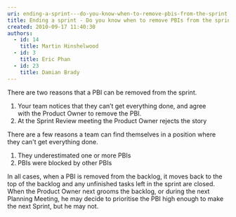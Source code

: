 ```yaml
---
uri: ending-a-sprint---do-you-know-when-to-remove-pbis-from-the-sprint
title: Ending a sprint - Do you know when to remove PBIs from the sprint?
created: 2010-09-17 11:40:30
authors:
  - id: 14
    title: Martin Hinshelwood
  - id: 3
    title: Eric Phan
  - id: 23
    title: Damian Brady
---
```





<span class='intro'> <p>There are two reasons that a PBI&#160;can be removed from the sprint. <br></p> </span>

<ol><li>Your team notices that they can’t get everything done, and agree with&#160;the Product Owner to remove the PBI.&#160; </li>
<li>At the Sprint Review meeting the Product Owner rejects the story </li></ol>
<div>There are a few reasons a team can find themselves in a position where they can't get everything done.</div>
<ol><li>They underestimated one or more PBIs<br></li>
<li>PBIs&#160;were blocked by other PBIs<br></li></ol>
<p>In all cases, when a PBI&#160;is removed from the backlog,&#160;it moves back to the top of the backlog and&#160;any unfinished tasks left in the sprint are closed.&#160; When the Product Owner next grooms the backlog, or during the next Planning Meeting, he&#160;may decide to prioritise the PBI&#160;​high enough to make the next Sprint, but he may not.<br></p>
<p>&#160;<br></p>


